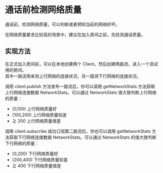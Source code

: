 # 通话前检测网络质量

通话前，检测网络质量，可以判断或者预知当前的网络好坏。

在网络质量要求比较高的场景中，建议在加入房间之前，先检测通话质量。

## 实现方法

在正式加入房间前，可以在本地创建两个 Client，然后创建两路流，进入一个测试用的房间。    
其中一路流用来测上行网络的连接状况，另一路测下行网络的连接状况。    

调用 client.publish 方法发布一路流后，你可以调用 getNetworkStats 方法获取上行网络连接数据 NetworkStats。可以通过 NetworkStats 值大致判断上行网络的质量：
 - [0,100) 上行网络质量好
 - [100,200) 上行网络质量较差
 - ≧ 200 上行网络质量很差

调用 client.subscribe 成功订阅第二路流后，你也可以调用 getNetworkStats 方法获取下行网络连接数据 NetworkStats。可以通过 NetworkStats 的值大致判断下行网络的质量：
 - [0,200) 下行网络质量好
 - [200,400) 下行网络质量较差
 - ≧ 400 下行网络质量很差

